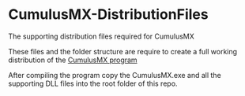 # CumulusMX-DistributionFiles
The supporting distribution files required for CumulusMX

These files and the folder structure are require to create a full working distribution of the [CumulusMX program](https://github.com/mcrossley/CumulusMX)

After compiling the program copy the CumulusMX.exe and all the supporting DLL files into the root folder of this repo.
